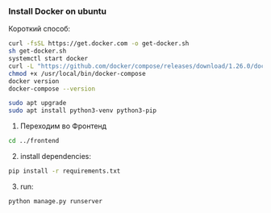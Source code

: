### Install Docker on ubuntu

Короткий способ:
```bash
curl -fsSL https://get.docker.com -o get-docker.sh
sh get-docker.sh
systemctl start docker
curl -L "https://github.com/docker/compose/releases/download/1.26.0/docker-compose-$(uname -s)-$(uname -m)" -o /usr/local/bin/docker-compose
chmod +x /usr/local/bin/docker-compose
docker version
docker-compose --version
```

 ```bash
sudo apt upgrade
sudo apt install python3-venv python3-pip 
```

1. Переходим во Фронтенд
 ```bash
cd ../frontend
```

2. install dependencies:
```bash
pip install -r requirements.txt
```

3. run:
```bash
python manage.py runserver
```
